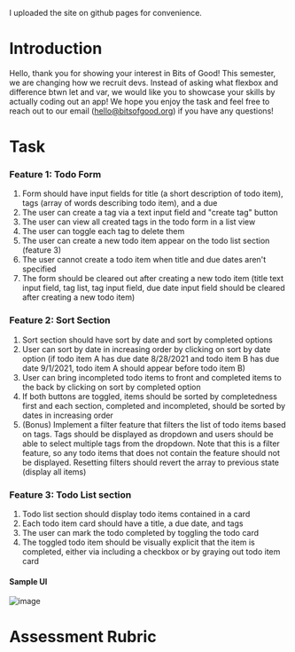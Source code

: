 I uploaded the site on github pages for convenience. 

# Introduction
Hello, thank you for showing your interest in Bits of Good! This semester, we are changing how we recruit devs. Instead of asking what flexbox and difference btwn let and var, we would like you to showcase your skills by actually coding out an app! We hope you enjoy the task and feel free to reach out to our email (hello@bitsofgood.org) if you have any questions! 

# Task
### Feature 1: Todo Form
1. Form should have input fields for title (a short description of todo item), tags (array of words describing todo item), and a due 
2. The user can create a tag via a text input field and "create tag" button
3. The user can view all created tags in the todo form in a list view 
4. The user can toggle each tag to delete them
5. The user can create a new todo item appear on the todo list section (feature 3)
6. The user cannot create a todo item when title and due dates aren't specified
7. The form should be cleared out after creating a new todo item (title text input field, tag list, tag input field, due date input field should be cleared after creating a new todo item)

### Feature 2: Sort Section
1. Sort section should have sort by date and sort by completed options
2. User can sort by date in increasing order by clicking on sort by date option (if todo item A has due date 8/28/2021 and todo item B has due date 9/1/2021, todo item A should appear before todo item B)
3. User can bring incompleted todo items to front and completed items to the back by clicking on sort by completed option 
4. If both buttons are toggled, items should be sorted by completedness first and each section, completed and incompleted, should be sorted by dates in increasing order
6. (Bonus) Implement a filter feature that filters the list of todo items based on tags. Tags should be displayed as dropdown and users should be able to select multiple tags from the dropdown. Note that this is a filter feature, so any todo items that does not contain the feature should not be displayed. Resetting filters should revert the array to previous state (display all items) 

### Feature 3: Todo List section
1. Todo list section should display todo items contained in a card
2. Each todo item card should have a title, a due date, and tags
3. The user can mark the todo completed by toggling the todo card
4. The toggled todo item should be visually explicit that the item is completed, either via including a checkbox or by graying out todo item card

#### Sample UI
![image](https://user-images.githubusercontent.com/39681900/128660900-8ea9ad4a-85e2-4f5f-afcd-2e9809ac9c9e.png)

# Assessment Rubric
